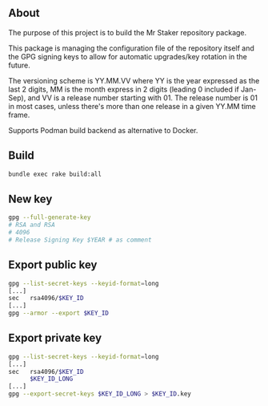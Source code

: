 ## About

The purpose of this project is to build the Mr Staker repository package.

This package is managing the configuration file of the repository itself and the GPG signing keys to allow for automatic upgrades/key rotation in the future.

The versioning scheme is YY.MM.VV where YY is the year expressed as the last 2 digits, MM is the month express in 2 digits (leading 0 included if Jan-Sep), and VV is a release number starting with 01. The release number is 01 in most cases, unless there's more than one release in a given YY.MM time frame.

Supports Podman build backend as alternative to Docker.

## Build

```bash
bundle exec rake build:all
```

## New key

```bash
gpg --full-generate-key
# RSA and RSA
# 4096
# Release Signing Key $YEAR # as comment
```

## Export public key

```bash
gpg --list-secret-keys --keyid-format=long
[...]
sec   rsa4096/$KEY_ID
[...]
gpg --armor --export $KEY_ID
```

## Export private key

```bash
gpg --list-secret-keys --keyid-format=long
[...]
sec   rsa4096/$KEY_ID
      $KEY_ID_LONG
[...]
gpg --export-secret-keys $KEY_ID_LONG > $KEY_ID.key
```
